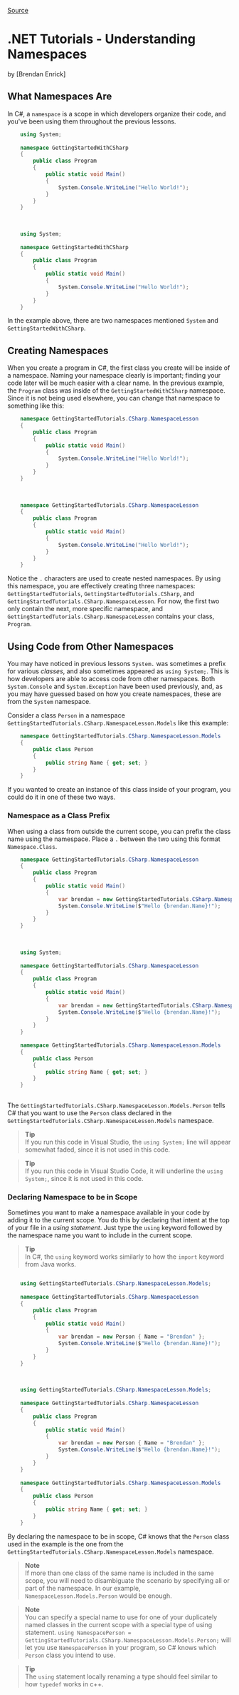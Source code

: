 [Source](https://web.archive.org/web/20170721042929/http://www.microsoft.com/net/tutorials/csharp/getting-started/namespaces "Permalink to .NET Tutorials - Understanding Namespaces")

# .NET Tutorials - Understanding Namespaces

by [Brendan Enrick]

## What Namespaces Are

In C#, a `namespace` is a scope in which developers organize their code, and you've been using them throughout the previous lessons.
```csharp
    using System;
    
    namespace GettingStartedWithCSharp
    {
        public class Program
        {
            public static void Main()
            {
                System.Console.WriteLine("Hello World!");
            }
        }
    }
    
    
    
    using System;
    
    namespace GettingStartedWithCSharp
    {
        public class Program
        {
            public static void Main()
            {
                System.Console.WriteLine("Hello World!");
            }
        }
    }
```   

In the example above, there are two namespaces mentioned `System` and `GettingStartedWithCSharp`.

## Creating Namespaces

When you create a program in C#, the first class you create will be inside of a namespace. Naming your namespace clearly is important; finding your code later will be much easier with a clear name. In the previous example, the `Program` class was inside of the `GettingStartedWithCSharp` namespace. Since it is not being used elsewhere, you can change that namespace to something like this:
```csharp
    namespace GettingStartedTutorials.CSharp.NamespaceLesson
    {
        public class Program
        {
            public static void Main()
            {
                System.Console.WriteLine("Hello World!");
            }
        }
    }
    
    
    
    namespace GettingStartedTutorials.CSharp.NamespaceLesson
    {
        public class Program
        {
            public static void Main()
            {
                System.Console.WriteLine("Hello World!");
            }
        }
    }
```   

Notice the `.` characters are used to create nested namespaces. By using this namespace, you are effectively creating three namespaces: `GettingStartedTutorials`, `GettingStartedTutorials.CSharp`, and `GettingStartedTutorials.CSharp.NamespaceLesson`. For now, the first two only contain the next, more specific namespace, and `GettingStartedTutorials.CSharp.NamespaceLesson` contains your class, `Program`.

## Using Code from Other Namespaces

You may have noticed in previous lessons `System.` was sometimes a prefix for various _classes_, and also sometimes appeared as `using System;`. This is how developers are able to access code from other namespaces. Both `System.Console` and `System.Exception` have been used previously, and, as you may have guessed based on how you create namespaces, these are from the `System` namespace.

Consider a class `Person` in a namespace `GettingStartedTutorials.CSharp.NamespaceLesson.Models` like this example:
```csharp
    namespace GettingStartedTutorials.CSharp.NamespaceLesson.Models
    {
        public class Person
        {
            public string Name { get; set; }
        }
    }
```  

If you wanted to create an instance of this class inside of your program, you could do it in one of these two ways.

### Namespace as a Class Prefix

When using a class from outside the current scope, you can prefix the class name using the namespace. Place a `.` between the two using this format `Namespace.Class`.
```csharp
    namespace GettingStartedTutorials.CSharp.NamespaceLesson
    {
        public class Program
        {
            public static void Main()
            {
                var brendan = new GettingStartedTutorials.CSharp.NamespaceLesson.Models.Person { Name = "Brendan" };
                System.Console.WriteLine($"Hello {brendan.Name}!");
            }
        }
    }
    
    
    
    using System;
    
    namespace GettingStartedTutorials.CSharp.NamespaceLesson
    {
        public class Program
        {
            public static void Main()
            {
                var brendan = new GettingStartedTutorials.CSharp.NamespaceLesson.Models.Person { Name = "Brendan" };
                System.Console.WriteLine($"Hello {brendan.Name}!");
            }
        }
    }
    
    namespace GettingStartedTutorials.CSharp.NamespaceLesson.Models
    {
        public class Person
        {
            public string Name { get; set; }
        }
    }
    
```

The `GettingStartedTutorials.CSharp.NamespaceLesson.Models.Person` tells C# that you want to use the `Person` class declared in the `GettingStartedTutorials.CSharp.NamespaceLesson.Models` namespace.

> **Tip**   
If you run this code in Visual Studio, the `using System;` line will appear somewhat faded, since it is not used in this code.

> **Tip**   
If you run this code in Visual Studio Code, it will underline the `using System;`, since it is not used in this code.

### Declaring Namespace to be in Scope

Sometimes you want to make a namespace available in your code by adding it to the current scope. You do this by declaring that intent at the top of your file in a _using statement_. Just type the `using` keyword followed by the namespace name you want to include in the current scope.

> **Tip**   
In C#, the `using` keyword works similarly to how the `import` keyword from Java works.

```csharp

    using GettingStartedTutorials.CSharp.NamespaceLesson.Models;
    
    namespace GettingStartedTutorials.CSharp.NamespaceLesson
    {
        public class Program
        {
            public static void Main()
            {
                var brendan = new Person { Name = "Brendan" };
                System.Console.WriteLine($"Hello {brendan.Name}!");
            }
        }
    }
    
    
    
    using GettingStartedTutorials.CSharp.NamespaceLesson.Models;
    
    namespace GettingStartedTutorials.CSharp.NamespaceLesson
    {
        public class Program
        {
            public static void Main()
            {
                var brendan = new Person { Name = "Brendan" };
                System.Console.WriteLine($"Hello {brendan.Name}!");
            }
        }
    }
    
    namespace GettingStartedTutorials.CSharp.NamespaceLesson.Models
    {
        public class Person
        {
            public string Name { get; set; }
        }
    }
```    

By declaring the namespace to be in scope, C# knows that the `Person` class used in the example is the one from the `GettingStartedTutorials.CSharp.NamespaceLesson.Models` namespace.

> **Note**   
If more than one class of the same name is included in the same scope, you will need to disambiguate the scenario by specifying all or part of the namespace. In our example, `NamespaceLesson.Models.Person` would be enough.

> **Note**   
You can specify a special name to use for one of your duplicately named classes in the current scope with a special type of using statement. `using NamespacePerson = GettingStartedTutorials.CSharp.NamespaceLesson.Models.Person;` will let you use `NamespacePerson` in your program, so C# knows which `Person` class you intend to use.

> **Tip**   
The `using` statement locally renaming a type should feel similar to how `typedef` works in c++.